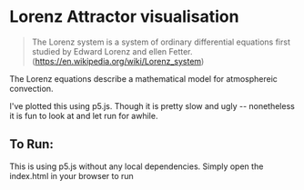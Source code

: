 # Lorenz Attractor visualisation

> The Lorenz system is a system of ordinary differential equations first studied by Edward Lorenz and ellen Fetter.
(https://en.wikipedia.org/wiki/Lorenz_system)

The Lorenz equations describe a mathematical model for atmosphereic convection.

I've plotted this using p5.js. Though it is pretty slow and ugly -- nonetheless it is fun to look at and let run for awhile.

## To Run:
This is using p5.js without any local dependencies. Simply open the index.html in your browser to run